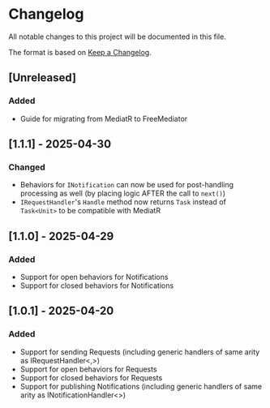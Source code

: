 # Changelog

All notable changes to this project will be documented in this file.

The format is based on [Keep a Changelog](https://keepachangelog.com/en/1.1.0/).

## [Unreleased]

### Added

- Guide for migrating from MediatR to FreeMediator


## [1.1.1] - 2025-04-30

### Changed

- Behaviors for `INotification` can now be used for post-handling processing as well (by placing logic AFTER the call to `next()`)
- `IRequestHandler`'s `Handle` method now returns `Task` instead of `Task<Unit>` to be compatible with MediatR


## [1.1.0] - 2025-04-29

### Added

- Support for open behaviors for Notifications
- Support for closed behaviors for Notifications


## [1.0.1] - 2025-04-20

### Added

- Support for sending Requests (including generic handlers of same arity as IRequestHandler<,>)
- Support for open behaviors for Requests
- Support for closed behaviors for Requests
- Support for publishing Notifications (including generic handlers of same arity as INotificationHandler<>)
